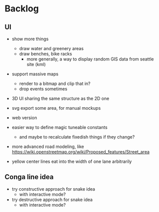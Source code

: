 # Backlog

## UI

- show more things
	- draw water and greenery areas
	- draw benches, bike racks
		- more generally, a way to display random GIS data from seattle site (kml)

- support massive maps
	- render to a bitmap and clip that in?
	- drop events sometimes

- 3D UI sharing the same structure as the 2D one
- svg export some area, for manual mockups

- web version

- easier way to define magic tuneable constants
	- and maybe to recalculate fixedish things if they change?

- more advanced road modeling, like https://wiki.openstreetmap.org/wiki/Proposed_features/Street_area
- yellow center lines eat into the width of one lane arbitrarily

## Conga line idea

- try constructive approach for snake idea
	- with interactive mode?
- try destructive approach for snake idea
	- with interactive mode?
